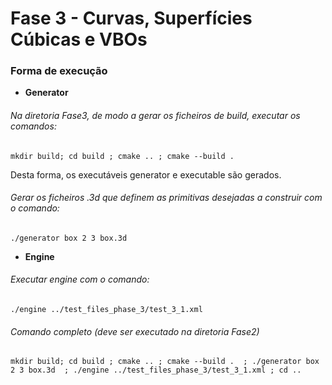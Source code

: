# Fase 3 - Curvas, Superfícies Cúbicas e VBOs

### Forma de execução
- **Generator** 

###### Na diretoria Fase3, de modo a gerar os ficheiros de build, executar os comandos:


```text
mkdir build; cd build ; cmake .. ; cmake --build .
```

Desta forma, os executáveis generator e executable são gerados. 

###### Gerar os ficheiros .3d que definem as primitivas desejadas a construir com o comando:

```text
./generator box 2 3 box.3d
```

- **Engine** 

###### Executar engine com o comando:

```text
./engine ../test_files_phase_3/test_3_1.xml
```

###### Comando completo (deve ser executado na diretoria Fase2)
```text
mkdir build; cd build ; cmake .. ; cmake --build .  ; ./generator box 2 3 box.3d  ; ./engine ../test_files_phase_3/test_3_1.xml ; cd ..
```

